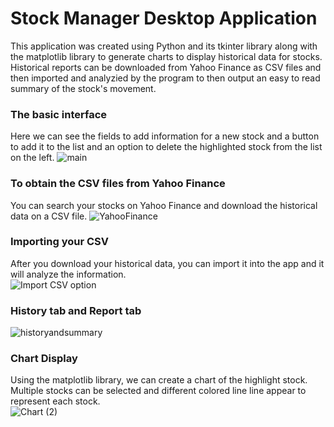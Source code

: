 # Stock Manager Desktop Application  
This application was created using Python and its tkinter library along with the matplotlib library to generate charts to display historical data for stocks.
Historical reports can be downloaded from Yahoo Finance as CSV files and then imported and analyzied by the program to then output an easy to read summary of the stock's movement.  
### The basic interface  
Here we can see the fields to add information for a new stock and a button to add it to the list and an option to delete the highlighted stock from the list on the left.
![main](https://user-images.githubusercontent.com/100933440/213666928-cb6cb1bc-5904-4078-8316-465d955e8cb6.PNG)

### To obtain the CSV files from Yahoo Finance  
You can search your stocks on Yahoo Finance and download the historical data on a CSV file.
![YahooFinance](https://user-images.githubusercontent.com/100933440/213667872-32eacc84-013a-4b45-b08a-5fe6fe4107c2.PNG)

### Importing your CSV  
After you download your historical data, you can import it into the app and it will analyze the information.  
![Import CSV option](https://user-images.githubusercontent.com/100933440/213668278-93b8039e-402f-43c3-bb98-2fba97d4c3a3.png)

### History tab and Report tab  
![historyandsummary](https://user-images.githubusercontent.com/100933440/213668664-aaefb74c-9690-4be8-aa98-fe82c1616f1a.PNG)

### Chart Display
Using the matplotlib library, we can create a chart of the highlight stock. Multiple stocks can be selected and different colored line line appear to represent each stock.  
![Chart (2)](https://user-images.githubusercontent.com/100933440/213668965-6c1d3598-c8b3-459d-a3eb-430f3fff624b.png)
